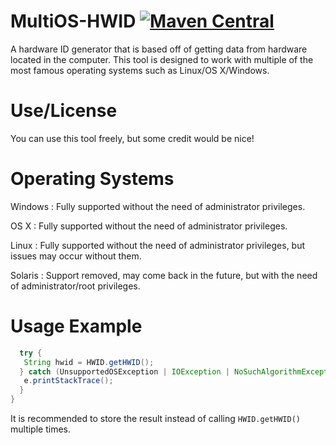 # MultiOS-HWID [![Maven Central](https://maven-badges.herokuapp.com/maven-central/me.asycc/MultiOS-HWID/1.1.1/badge.svg)](https://search.maven.org/artifact/me.asycc/MultiOS-HWID/1.1.1/jar)
A hardware ID generator that is based off of getting data from hardware located in the computer. This tool is designed to work with multiple of the most famous operating systems such as Linux/OS X/Windows.

# Use/License
You can use this tool freely, but some credit would be nice!

# Operating Systems 
Windows : Fully supported without the need of administrator privileges.

OS X : Fully supported without the need of administrator privileges.

Linux : Fully supported without the need of administrator privileges, but issues may occur without them.

Solaris : Support removed, may come back in the future, but with the need of administrator/root privileges.

# Usage Example
```java
  try {
   String hwid = HWID.getHWID();
  } catch (UnsupportedOSException | IOException | NoSuchAlgorithmException e) {
   e.printStackTrace();
  }
}
```

It is recommended to store the result instead of calling ```HWID.getHWID()``` multiple times.
